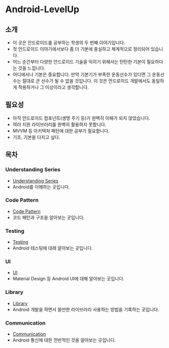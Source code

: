 # Android-LevelUp

## 소개
* 이 곳은 안드로이드를 공부하는 학생의 두 번째 이야기입니다.
* 첫 안드로이드 이야기에서보다 좀 더 기본에 충실하고 체계적으로 정리되어 있습니다.
* 어느 순간부터 다양한 안드로이드 기술을 익히기 위해서는 탄탄한 기본이 필요하다는 것을 느낍니다.
* 어디에서나 기본은 중요합니다. 만약 기본기가 부족한 운동선수가 있다면 그 운동선수는 절대로 큰 선수가 될 수 없을 것입니다. 이 것은 안드로이드 개발에서도 동일하게 작용하거나 그 이상이라고 생각합니다.

## 필요성
* 아직 안드로이드 컴포넌트(생명 주기 등)가 완벽히 이해가 되지 않았습니다.
* 여러 지원 라이브러리를 완벽히 활용하지 못합니다.
* MVVM 등 아키텍처 패턴에 대한 공부가 필요합니다.
* 기초, 기본을 다지고 싶다.

## 목차
### Understanding Series
* [Understanding Series]
* Android를 이해하는 곳입니다.

### Code Pattern
* [Code Pattern]
* 코드 패턴과 구조을 알아보는 곳입니다.

### Testing
* [Testing]
* Android 테스팅에 대래 알아보는 곳입니다.

### UI
* [UI]
* Material Design 등 Android UI에 대해 알아보는 곳입니다.

### Library
* [Library]
* Android 개발을 하면서 쓸만한 라이브러리 사용하는 방법을 기록하는 곳입니다.

### Communication
* [Communication]
* Android 통신에 대한 전반적인 것을 알아보는 곳입니다.


[Understanding Series]: https://github.com/jinusong/Android-LevelUp/tree/master/Understanding%20Series
[Code Pattern]: https://github.com/jinusong/Android-LevelUp/tree/master/Code%20Pattern
[Testing]: https://github.com/jinusong/Android-LevelUp/tree/master/Testing
[UI]: https://github.com/jinusong/Android-LevelUp/tree/master/UI
[Library]: https://github.com/jinusong/Android-LevelUp/tree/master/Library
[Communication]: https://github.com/jinusong/Android-LevelUp/tree/master/Communication
